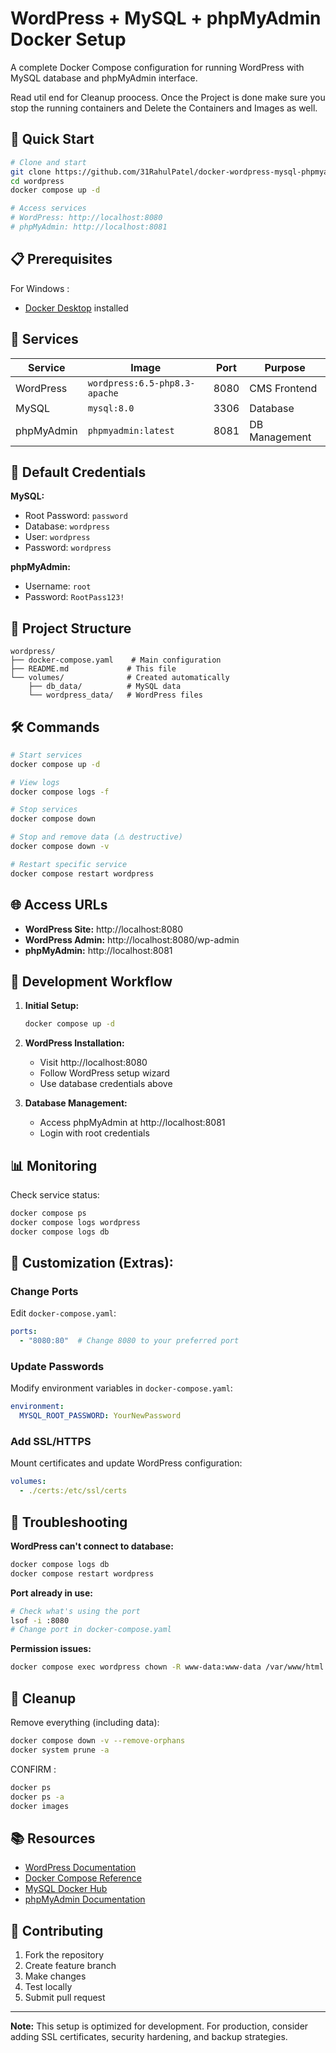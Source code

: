 # WordPress + MySQL + phpMyAdmin Docker Setup

A complete Docker Compose configuration for running WordPress with MySQL database and phpMyAdmin interface.

Read util end for Cleanup proocess. Once the Project is done make sure you stop the running containers and Delete the Containers and Images as well.

## 🚀 Quick Start

```bash
# Clone and start
git clone https://github.com/31RahulPatel/docker-wordpress-mysql-phpmyadmin.git
cd wordpress
docker compose up -d

# Access services
# WordPress: http://localhost:8080
# phpMyAdmin: http://localhost:8081
```

## 📋 Prerequisites

For Windows :
- [Docker Desktop](https://www.docker.com/products/docker-desktop/) installed


## 🔧 Services

| Service | Image | Port | Purpose |
|---------|-------|------|---------|
| WordPress | `wordpress:6.5-php8.3-apache` | 8080 | CMS Frontend |
| MySQL | `mysql:8.0` | 3306 | Database |
| phpMyAdmin | `phpmyadmin:latest` | 8081 | DB Management |

## 🔑 Default Credentials

**MySQL:**
- Root Password: `password`
- Database: `wordpress`
- User: `wordpress`
- Password: `wordpress`

**phpMyAdmin:**
- Username: `root`
- Password: `RootPass123!`

## 📁 Project Structure

```
wordpress/
├── docker-compose.yaml    # Main configuration
├── README.md             # This file
└── volumes/              # Created automatically
    ├── db_data/          # MySQL data
    └── wordpress_data/   # WordPress files
```

## 🛠️ Commands

```bash
# Start services
docker compose up -d

# View logs
docker compose logs -f

# Stop services
docker compose down

# Stop and remove data (⚠️ destructive)
docker compose down -v

# Restart specific service
docker compose restart wordpress
```

## 🌐 Access URLs

- **WordPress Site:** http://localhost:8080
- **WordPress Admin:** http://localhost:8080/wp-admin
- **phpMyAdmin:** http://localhost:8081

## 🔄 Development Workflow

1. **Initial Setup:**
   ```bash
   docker compose up -d
   ```

2. **WordPress Installation:**
   - Visit http://localhost:8080
   - Follow WordPress setup wizard
   - Use database credentials above

3. **Database Management:**
   - Access phpMyAdmin at http://localhost:8081
   - Login with root credentials

## 📊 Monitoring

Check service status:
```bash
docker compose ps
docker compose logs wordpress
docker compose logs db
```

## 🔧 Customization (Extras):

### Change Ports
Edit `docker-compose.yaml`:
```yaml
ports:
  - "8080:80"  # Change 8080 to your preferred port
```

### Update Passwords
Modify environment variables in `docker-compose.yaml`:
```yaml
environment:
  MYSQL_ROOT_PASSWORD: YourNewPassword
```

### Add SSL/HTTPS
Mount certificates and update WordPress configuration:
```yaml
volumes:
  - ./certs:/etc/ssl/certs
```

## 🚨 Troubleshooting

**WordPress can't connect to database:**
```bash
docker compose logs db
docker compose restart wordpress
```

**Port already in use:**
```bash
# Check what's using the port
lsof -i :8080
# Change port in docker-compose.yaml
```

**Permission issues:**
```bash
docker compose exec wordpress chown -R www-data:www-data /var/www/html
```

## 🧹 Cleanup

Remove everything (including data):
```bash
docker compose down -v --remove-orphans
docker system prune -a
```
CONFIRM :
```bash
docker ps 
docker ps -a
docker images
```

## 📚 Resources

- [WordPress Documentation](https://wordpress.org/support/)
- [Docker Compose Reference](https://docs.docker.com/compose/)
- [MySQL Docker Hub](https://hub.docker.com/_/mysql)
- [phpMyAdmin Documentation](https://docs.phpmyadmin.net/)

## 🤝 Contributing

1. Fork the repository
2. Create feature branch
3. Make changes
4. Test locally
5. Submit pull request

---

**Note:** This setup is optimized for development. For production, consider adding SSL certificates, security hardening, and backup strategies.